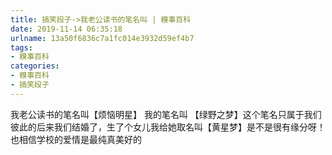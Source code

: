 ```yaml
---
title: 搞笑段子->我老公读书的笔名叫 | 糗事百科
date: 2019-11-14 06:35:18
urlname: 13a50f6836c7a1fc014e3932d59ef4b7
tags: 
- 糗事百科
categories:
- 糗事百科
- 搞笑段子
---
```

我老公读书的笔名叫【烦恼明星】                          我的笔名叫             【绿野之梦】这个笔名只属于我们彼此的后来我们结婚了，生了个女儿我给她取名叫【黄星梦】是不是很有缘分呀！也相信学校的爱情是最纯真美好的


